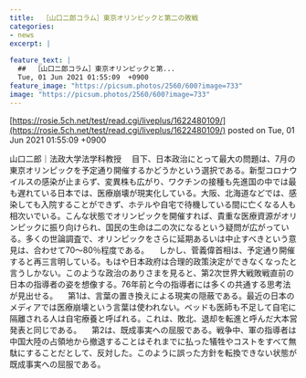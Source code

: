 ```yaml
---
title:  ［山口二郎コラム］東京オリンピックと第二の敗戦 
categories:
- news
excerpt: |
  
feature_text: |
  ##  ［山口二郎コラム］東京オリンピックと第...
  Tue, 01 Jun 2021 01:55:09  +0900
feature_image: "https://picsum.photos/2560/600?image=733"
image: "https://picsum.photos/2560/600?image=733"
---
```


[https://rosie.5ch.net/test/read.cgi/liveplus/1622480109/](https://rosie.5ch.net/test/read.cgi/liveplus/1622480109/)
posted on Tue, 01 Jun 2021 01:55:09  +0900

<!--more-->

山口二郎｜法政大学法学科教授 　目下、日本政治にとって最大の問題は、7月の東京オリンピックを予定通り開催するかどうかという選択である。新型コロナウイルスの感染が止まらず、変異株も広がり、ワクチンの接種も先進国の中では最も遅れている日本では、医療崩壊が現実化している。大阪、北海道などでは、感染しても入院することができず、ホテルや自宅で待機している間に亡くなる人も相次いでいる。こんな状態でオリンピックを開催すれば、貴重な医療資源がオリンピックに振り向けられ、国民の生命は二の次になるという疑問が広がっている。多くの世論調査で、オリンピックをさらに延期あるいは中止すべきという意見は、合わせて70〜80％程度である。 　しかし、菅義偉首相は、予定通り開催すると再三言明している。もはや日本政府は合理的政策決定ができなくなったと言うしかない。このような政治のありさまを見ると、第2次世界大戦敗戦直前の日本の指導者の姿を想像する。76年前と今の指導者には多くの共通する思考法が見出せる。 　第1は、言葉の置き換えによる現実の隠蔽である。最近の日本のメディアでは医療崩壊という言葉は使われない。ベッドも医師も不足して自宅に隔離される人は自宅療養と呼ばれる。これは、敗北、退却を転進と呼んだ大本営発表と同じである。 　第2は、既成事実への屈服である。戦争中、軍の指導者は中国大陸の占領地から撤退することはそれまでに払った犠牲やコストをすべて無駄にすることだとして、反対した。このように誤った方針を転換できない状態が既成事実への屈服である。

